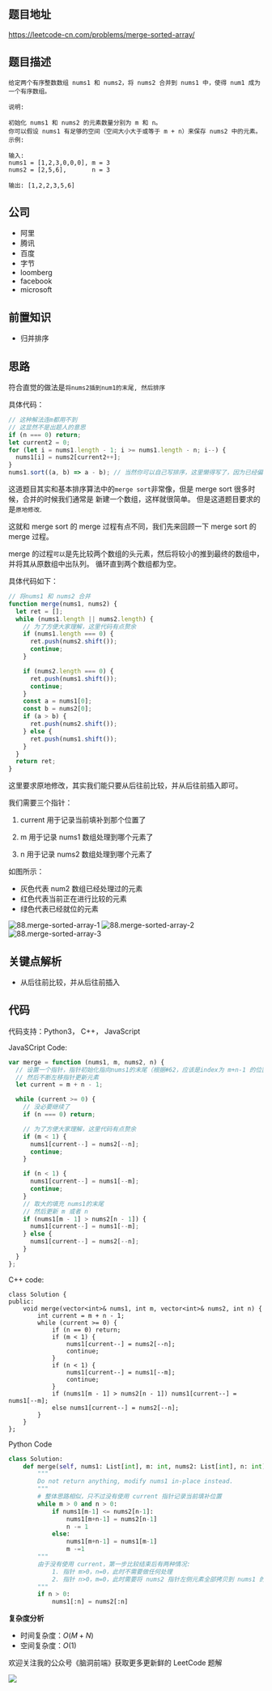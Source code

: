 ## 题目地址

https://leetcode-cn.com/problems/merge-sorted-array/

## 题目描述

```
给定两个有序整数数组 nums1 和 nums2，将 nums2 合并到 nums1 中，使得 num1 成为一个有序数组。

说明:

初始化 nums1 和 nums2 的元素数量分别为 m 和 n。
你可以假设 nums1 有足够的空间（空间大小大于或等于 m + n）来保存 nums2 中的元素。
示例:

输入:
nums1 = [1,2,3,0,0,0], m = 3
nums2 = [2,5,6],       n = 3

输出: [1,2,2,3,5,6]
```

## 公司

- 阿里
- 腾讯
- 百度
- 字节
- loomberg
- facebook
- microsoft

## 前置知识

- 归并排序

## 思路

符合直觉的做法是`将nums2插到num1的末尾, 然后排序`

具体代码：

```js
// 这种解法连m都用不到
// 这显然不是出题人的意思
if (n === 0) return;
let current2 = 0;
for (let i = nums1.length - 1; i >= nums1.length - n; i--) {
  nums1[i] = nums2[current2++];
}
nums1.sort((a, b) => a - b); // 当然你可以自己写排序，这里懒得写了，因为已经偏离了题目本身
```

这道题目其实和基本排序算法中的`merge sort`非常像，但是 merge sort 很多时候，合并的时候我们通常是
新建一个数组，这样就很简单。 但是这道题目要求的是`原地修改`.

这就和 merge sort 的 merge 过程有点不同，我们先来回顾一下 merge sort 的 merge 过程。

merge 的过程`可以`是先比较两个数组的头元素，然后将较小的推到最终的数组中，并将其从原数组中出队列。
循环直到两个数组都为空。

具体代码如下：

```js
// 将nums1 和 nums2 合并
function merge(nums1, nums2) {
  let ret = [];
  while (nums1.length || nums2.length) {
    // 为了方便大家理解，这里代码有点赘余
    if (nums1.length === 0) {
      ret.push(nums2.shift());
      continue;
    }

    if (nums2.length === 0) {
      ret.push(nums1.shift());
      continue;
    }
    const a = nums1[0];
    const b = nums2[0];
    if (a > b) {
      ret.push(nums2.shift());
    } else {
      ret.push(nums1.shift());
    }
  }
  return ret;
}
```

这里要求原地修改，其实我们能只要从后往前比较，并从后往前插入即可。

我们需要三个指针：

1. current 用于记录当前填补到那个位置了

2. m 用于记录 nums1 数组处理到哪个元素了

3. n 用于记录 nums2 数组处理到哪个元素了

如图所示：

- 灰色代表 num2 数组已经处理过的元素
- 红色代表当前正在进行比较的元素
- 绿色代表已经就位的元素

![88.merge-sorted-array-1](https://tva1.sinaimg.cn/large/007S8ZIlly1ghludbcompj30h00n10tj.jpg)
![88.merge-sorted-array-2](https://tva1.sinaimg.cn/large/007S8ZIlly1ghludbuxg8j30dv08l0sv.jpg)
![88.merge-sorted-array-3](https://tva1.sinaimg.cn/large/007S8ZIlly1ghludcsa7oj30ca077wek.jpg)

## 关键点解析

- 从后往前比较，并从后往前插入

## 代码

代码支持：Python3， C++， JavaScript

JavaSCript Code:

```js
var merge = function (nums1, m, nums2, n) {
  // 设置一个指针，指针初始化指向nums1的末尾（根据#62，应该是index为 m+n-1 的位置，因为nums1的长度有可能更长）
  // 然后不断左移指针更新元素
  let current = m + n - 1;

  while (current >= 0) {
    // 没必要继续了
    if (n === 0) return;

    // 为了方便大家理解，这里代码有点赘余
    if (m < 1) {
      nums1[current--] = nums2[--n];
      continue;
    }

    if (n < 1) {
      nums1[current--] = nums1[--m];
      continue;
    }
    // 取大的填充 nums1的末尾
    // 然后更新 m 或者 n
    if (nums1[m - 1] > nums2[n - 1]) {
      nums1[current--] = nums1[--m];
    } else {
      nums1[current--] = nums2[--n];
    }
  }
};
```

C++ code:

```
class Solution {
public:
    void merge(vector<int>& nums1, int m, vector<int>& nums2, int n) {
        int current = m + n - 1;
        while (current >= 0) {
            if (n == 0) return;
            if (m < 1) {
                nums1[current--] = nums2[--n];
                continue;
            }
            if (n < 1) {
                nums1[current--] = nums1[--m];
                continue;
            }
            if (nums1[m - 1] > nums2[n - 1]) nums1[current--] = nums1[--m];
            else nums1[current--] = nums2[--n];
        }
    }
};
```

Python Code

```python
class Solution:
    def merge(self, nums1: List[int], m: int, nums2: List[int], n: int) -> None:
        """
        Do not return anything, modify nums1 in-place instead.
        """
        # 整体思路相似，只不过没有使用 current 指针记录当前填补位置
        while m > 0 and n > 0:
            if nums1[m-1] <= nums2[n-1]:
                nums1[m+n-1] = nums2[n-1]
                n -= 1
            else:
                nums1[m+n-1] = nums1[m-1]
                m -=1
        """
        由于没有使用 current，第一步比较结束后有两种情况:
            1. 指针 m>0，n=0，此时不需要做任何处理
            2. 指针 n>0，m=0，此时需要将 nums2 指针左侧元素全部拷贝到 nums1 的前 n 位
        """
        if n > 0:
            nums1[:n] = nums2[:n]
```

**复杂度分析**

- 时间复杂度：$O(M + N)$
- 空间复杂度：$O(1)$

欢迎关注我的公众号《脑洞前端》获取更多更新鲜的 LeetCode 题解

![](https://tva1.sinaimg.cn/large/007S8ZIlly1ghluddad19j31bi0hcq5s.jpg)
